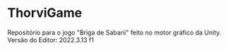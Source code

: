 # ThorviGame
Repositório para o jogo "Briga de Sabarii" feito no motor gráfico da Unity.
Versão do Editor: 2022.3.13 f1
